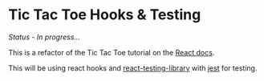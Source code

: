 # Tic Tac Toe Hooks & Testing

_Status - In progress..._

This is a refactor of the Tic Tac Toe tutorial on the [React docs](https://reactjs.org/tutorial/tutorial.html).

This will be using react hooks and [react-testing-library](https://testing-library.com/) with [jest](https://jestjs.io/) for testing.
